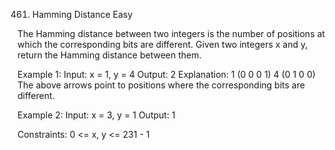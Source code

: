 461. Hamming Distance
Easy

The Hamming distance between two integers is the number of positions at which the corresponding bits are different.
Given two integers x and y, return the Hamming distance between them.

Example 1:
Input: x = 1, y = 4
Output: 2
Explanation:
1   (0 0 0 1)
4   (0 1 0 0)
The above arrows point to positions where the corresponding bits are different.

Example 2:
Input: x = 3, y = 1
Output: 1
 
Constraints:
0 <= x, y <= 231 - 1
